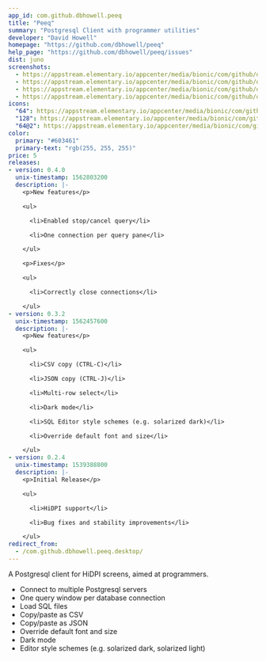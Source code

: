 ```yaml
---
app_id: com.github.dbhowell.peeq
title: "Peeq"
summary: "Postgresql Client with programmer utilities"
developer: "David Howell"
homepage: "https://github.com/dbhowell/peeq"
help_page: "https://github.com/dbhowell/peeq/issues"
dist: juno
screenshots:
  - https://appstream.elementary.io/appcenter/media/bionic/com/github/dbhowell.peeq/7C62085FC595EF08EAA66A92E534ABBC/screenshots/image-1_orig.png
  - https://appstream.elementary.io/appcenter/media/bionic/com/github/dbhowell.peeq/7C62085FC595EF08EAA66A92E534ABBC/screenshots/image-2_orig.png
  - https://appstream.elementary.io/appcenter/media/bionic/com/github/dbhowell.peeq/7C62085FC595EF08EAA66A92E534ABBC/screenshots/image-3_orig.png
  - https://appstream.elementary.io/appcenter/media/bionic/com/github/dbhowell.peeq/7C62085FC595EF08EAA66A92E534ABBC/screenshots/image-4_orig.png
icons:
  "64": https://appstream.elementary.io/appcenter/media/bionic/com/github/dbhowell.peeq/7C62085FC595EF08EAA66A92E534ABBC/icons/64x64/com.github.dbhowell.peeq_com.github.dbhowell.peeq.png
  "128": https://appstream.elementary.io/appcenter/media/bionic/com/github/dbhowell.peeq/7C62085FC595EF08EAA66A92E534ABBC/icons/128x128/com.github.dbhowell.peeq_com.github.dbhowell.peeq.png
  "64@2": https://appstream.elementary.io/appcenter/media/bionic/com/github/dbhowell.peeq/7C62085FC595EF08EAA66A92E534ABBC/icons/64x64@2/com.github.dbhowell.peeq_com.github.dbhowell.peeq.png
color:
  primary: "#603461"
  primary-text: "rgb(255, 255, 255)"
price: 5
releases:
- version: 0.4.0
  unix-timestamp: 1562803200
  description: |-
    <p>New features</p>

    <ul>

      <li>Enabled stop/cancel query</li>

      <li>One connection per query pane</li>

    </ul>

    <p>Fixes</p>

    <ul>

      <li>Correctly close connections</li>

    </ul>
- version: 0.3.2
  unix-timestamp: 1562457600
  description: |-
    <p>New features</p>

    <ul>

      <li>CSV copy (CTRL-C)</li>

      <li>JSON copy (CTRL-J)</li>

      <li>Multi-row select</li>

      <li>Dark mode</li>

      <li>SQL Editor style schemes (e.g. solarized dark)</li>

      <li>Override default font and size</li>

    </ul>
- version: 0.2.4
  unix-timestamp: 1539388800
  description: |-
    <p>Initial Release</p>

    <ul>

      <li>HiDPI support</li>

      <li>Bug fixes and stability improvements</li>

    </ul>
redirect_from:
  - /com.github.dbhowell.peeq.desktop/
---
```


<p>A Postgresql client for HiDPI screens, aimed at programmers.</p>
<ul>
  <li>Connect to multiple Postgresql servers</li>
  <li>One query window per database connection</li>
  <li>Load SQL files</li>
  <li>Copy/paste as CSV</li>
  <li>Copy/paste as JSON</li>
  <li>Override default font and size</li>
  <li>Dark mode</li>
  <li>Editor style schemes (e.g. solarized dark, solarized light)</li>
</ul>